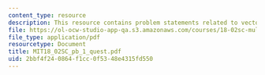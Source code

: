 ```yaml
---
content_type: resource
description: This resource contains problem statements related to vectors.
file: https://ol-ocw-studio-app-qa.s3.amazonaws.com/courses/18-02sc-multivariable-calculus-fall-2010/2bbf4f240864f1cc0f5348e4315fd550_MIT18_02SC_pb_1_quest.pdf
file_type: application/pdf
resourcetype: Document
title: MIT18_02SC_pb_1_quest.pdf
uid: 2bbf4f24-0864-f1cc-0f53-48e4315fd550
---
```

